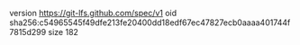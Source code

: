 version https://git-lfs.github.com/spec/v1
oid sha256:c54965545f49dfe213fe20400dd18edf67ec47827ecb0aaaa401744f7815d299
size 182
